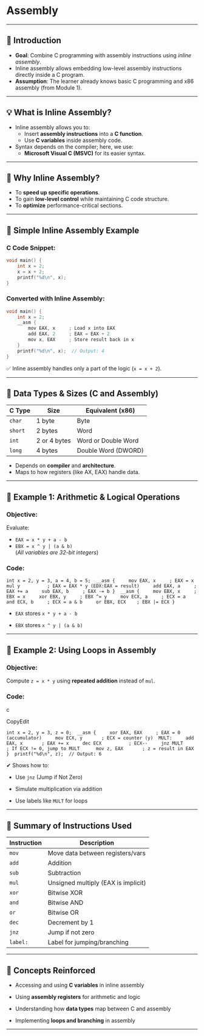 # Assembly

---

## 📌 Introduction

- **Goal**: Combine C programming with assembly instructions using _inline assembly_.
- Inline assembly allows embedding low-level assembly instructions directly inside a C program.
- **Assumption**: The learner already knows basic C programming and x86 assembly (from Module 1).

---

## 💡 What is Inline Assembly?

- Inline assembly allows you to:
    - Insert **assembly instructions** into a **C function**.
    - Use **C variables** inside assembly code.
- Syntax depends on the compiler; here, we use:
    - **Microsoft Visual C (MSVC)** for its easier syntax.

---

## 🧩 Why Inline Assembly?

- To **speed up specific operations**.
- To gain **low-level control** while maintaining C code structure.
- To **optimize** performance-critical sections.

---

## 🧪 Simple Inline Assembly Example

### C Code Snippet:

```c
void main() {     
	int x = 2;     
	x = x + 2;     
	printf("%d\n", x); 
}
```

### Converted with Inline Assembly:

```c
void main() {     
	int x = 2;     
	__asm {         
		mov EAX, x     ; Load x into EAX         
		add EAX, 2     ; EAX = EAX + 2         
		mov x, EAX     ; Store result back in x     
	}     
	printf("%d\n", x);  // Output: 4 
}
```

✅ Inline assembly handles only a part of the logic (`x = x + 2`).

---

## 🧮 Data Types & Sizes (C and Assembly)

|C Type|Size|Equivalent (x86)|
|---|---|---|
|`char`|1 byte|Byte|
|`short`|2 bytes|Word|
|`int`|2 or 4 bytes|Word or Double Word|
|`long`|4 bytes|Double Word (DWORD)|

- Depends on **compiler** and **architecture**.
- Maps to how registers (like AX, EAX) handle data.

---

## 🧾 Example 1: Arithmetic & Logical Operations

### Objective:

Evaluate:

- `EAX = x * y + a - b`
- `EBX = x ^ y | (a & b)`  
    (_All variables are 32-bit integers_)

### Code:

`int x = 2, y = 3, a = 4, b = 5;  __asm {     mov EAX, x     ; EAX = x     mul y          ; EAX = EAX * y (EDX:EAX = result)     add EAX, a     ; EAX += a     sub EAX, b     ; EAX -= b }  __asm {     mov EBX, x     ; EBX = x     xor EBX, y     ; EBX ^= y     mov ECX, a     ; ECX = a     and ECX, b     ; ECX = a & b     or EBX, ECX    ; EBX |= ECX }`

- `EAX` stores `x * y + a - b`
    
- `EBX` stores `x ^ y | (a & b)`
    

---

## 🔁 Example 2: Using Loops in Assembly

### Objective:

Compute `z = x * y` using **repeated addition** instead of `mul`.

### Code:

c

CopyEdit

`int x = 2, y = 3, z = 0;  __asm {     xor EAX, EAX     ; EAX = 0 (accumulator)     mov ECX, y       ; ECX = counter (y)  MULT:     add EAX, x       ; EAX += x     dec ECX          ; ECX--     jnz MULT         ; If ECX != 0, jump to MULT      mov z, EAX       ; z = result in EAX }  printf("%d\n", z);  // Output: 6`

✔ Shows how to:

- Use `jnz` (Jump if Not Zero)
    
- Simulate multiplication via addition
    
- Use labels like `MULT` for loops
    

---

## 🔑 Summary of Instructions Used

|Instruction|Description|
|---|---|
|`mov`|Move data between registers/vars|
|`add`|Addition|
|`sub`|Subtraction|
|`mul`|Unsigned multiply (EAX is implicit)|
|`xor`|Bitwise XOR|
|`and`|Bitwise AND|
|`or`|Bitwise OR|
|`dec`|Decrement by 1|
|`jnz`|Jump if not zero|
|`label:`|Label for jumping/branching|

---

## 🧠 Concepts Reinforced

- Accessing and using **C variables** in inline assembly
    
- Using **assembly registers** for arithmetic and logic
    
- Understanding how **data types** map between C and assembly
    
- Implementing **loops and branching** in assembly
    

---